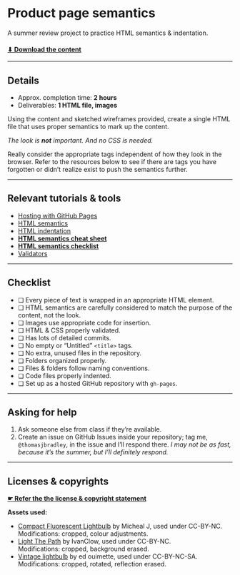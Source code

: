# Product page semantics

A summer review project to practice HTML semantics & indentation.

#### [⬇ Download the content](https://github.com/acgd-summer-reviews/product-page-semantics/archive/master.zip)

---

## Details

- Approx. completion time: **2 hours**
- Deliverables: **1 HTML file, images**

Using the content and sketched wireframes provided, create a single HTML file that uses proper semantics to mark up the content.

*The look is **not** important. And no CSS is needed.*

Really consider the appropriate tags independent of how they look in the browser. Refer to the resources below to see if there are tags you have forgotten or didn’t realize exist to push the semantics further.

---

## Relevant tutorials & tools

- [Hosting with GitHub Pages](http://learn-the-web.algonquindesign.ca/topics/github-pages/)
- [HTML semantics](http://learn-the-web.algonquindesign.ca/topics/html-semantics/)
- [HTML indentation](http://learn-the-web.algonquindesign.ca/topics/html-indentation/)
- [**HTML semantics cheat sheet**](http://learn-the-web.algonquindesign.ca/topics/html-semantics-cheat-sheet/)
- [**HTML semantics checklist**](http://learn-the-web.algonquindesign.ca/topics/html-semantics-checklist/)
- [Validators](http://learn-the-web.algonquindesign.ca/topics/validators/)

---

## Checklist

- ❏ Every piece of text is wrapped in an appropriate HTML element.
- ❏ HTML semantics are carefully considered to match the purpose of the content, not the look.
- ❏ Images use appropriate code for insertion.
- ❏ HTML & CSS properly validated.
- ❏ Has lots of detailed commits.
- ❏ No empty or “Untitled” `<title>` tags.
- ❏ No extra, unused files in the repository.
- ❏ Folders organized properly.
- ❏ Files & folders follow naming conventions.
- ❏ Code files properly indented.
- ❏ Set up as a hosted GitHub repository with `gh-pages`.

---

## Asking for help

1. Ask someone else from class if they’re available.
2. Create an issue on GitHub Issues inside your repository; tag me, `@thomasjbradley`, in the issue and I’ll respond there. *I may not be as fast, because it’s the summer, but I’ll definitely respond.*

---

## Licenses & copyrights

**[☛ Refer the the license & copyright statement](https://github.com/acgd-summer-reviews/meta#license--copyright-statement)**

**Assets used:**

- [Compact Fluorescent Lightbulb](https://www.flickr.com/photos/chealion/3293922425/) by Micheal J, used under CC-BY-NC.<br>Modifications: cropped, colour adjustments.
- [Light The Path](https://www.flickr.com/photos/ivanclow/4260762246//) by IvanClow, used under CC-BY-NC.<br>Modifications: cropped, background erased.
- [Vintage lightbulb](https://www.flickr.com/photos/ejoui15/11692892174/) by ed ouimette, used under CC-BY-NC-SA.<br>Modifications: cropped, rotated, reflection erased.
